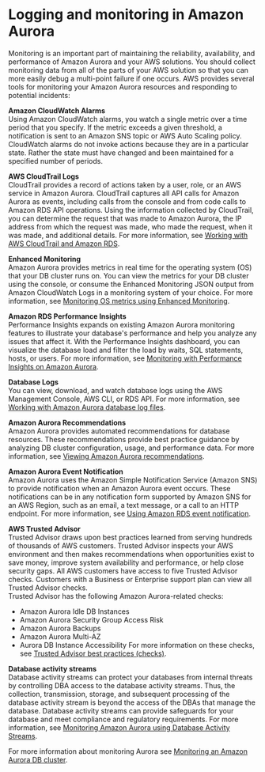 # Logging and monitoring in Amazon Aurora<a name="Overview.LoggingAndMonitoring"></a>

Monitoring is an important part of maintaining the reliability, availability, and performance of Amazon Aurora and your AWS solutions\. You should collect monitoring data from all of the parts of your AWS solution so that you can more easily debug a multi\-point failure if one occurs\. AWS provides several tools for monitoring your Amazon Aurora resources and responding to potential incidents:

**Amazon CloudWatch Alarms**  
Using Amazon CloudWatch alarms, you watch a single metric over a time period that you specify\. If the metric exceeds a given threshold, a notification is sent to an Amazon SNS topic or AWS Auto Scaling policy\. CloudWatch alarms do not invoke actions because they are in a particular state\. Rather the state must have changed and been maintained for a specified number of periods\.

**AWS CloudTrail Logs**  
CloudTrail provides a record of actions taken by a user, role, or an AWS service in Amazon Aurora\. CloudTrail captures all API calls for Amazon Aurora as events, including calls from the console and from code calls to Amazon RDS API operations\. Using the information collected by CloudTrail, you can determine the request that was made to Amazon Aurora, the IP address from which the request was made, who made the request, when it was made, and additional details\. For more information, see [Working with AWS CloudTrail and Amazon RDS](logging-using-cloudtrail.md)\.

**Enhanced Monitoring**  
Amazon Aurora provides metrics in real time for the operating system \(OS\) that your DB cluster runs on\. You can view the metrics for your DB cluster using the console, or consume the Enhanced Monitoring JSON output from Amazon CloudWatch Logs in a monitoring system of your choice\. For more information, see [Monitoring OS metrics using Enhanced Monitoring](USER_Monitoring.OS.md)\.

**Amazon RDS Performance Insights**  
Performance Insights expands on existing Amazon Aurora monitoring features to illustrate your database's performance and help you analyze any issues that affect it\. With the Performance Insights dashboard, you can visualize the database load and filter the load by waits, SQL statements, hosts, or users\. For more information, see [Monitoring with Performance Insights on Amazon Aurora](USER_PerfInsights.md)\.

**Database Logs**  
You can view, download, and watch database logs using the AWS Management Console, AWS CLI, or RDS API\. For more information, see [Working with Amazon Aurora database log files](USER_LogAccess.md)\.

**Amazon Aurora Recommendations**  
Amazon Aurora provides automated recommendations for database resources\. These recommendations provide best practice guidance by analyzing DB cluster configuration, usage, and performance data\. For more information, see [Viewing Amazon Aurora recommendations](accessing-monitoring.md#USER_Recommendations)\.

**Amazon Aurora Event Notification**  
Amazon Aurora uses the Amazon Simple Notification Service \(Amazon SNS\) to provide notification when an Amazon Aurora event occurs\. These notifications can be in any notification form supported by Amazon SNS for an AWS Region, such as an email, a text message, or a call to an HTTP endpoint\. For more information, see [Using Amazon RDS event notification](USER_Events.md)\.

**AWS Trusted Advisor**  
Trusted Advisor draws upon best practices learned from serving hundreds of thousands of AWS customers\. Trusted Advisor inspects your AWS environment and then makes recommendations when opportunities exist to save money, improve system availability and performance, or help close security gaps\. All AWS customers have access to five Trusted Advisor checks\. Customers with a Business or Enterprise support plan can view all Trusted Advisor checks\.   
Trusted Advisor has the following Amazon Aurora\-related checks:  
+ Amazon Aurora Idle DB Instances
+ Amazon Aurora Security Group Access Risk
+ Amazon Aurora Backups
+ Amazon Aurora Multi\-AZ
+ Aurora DB Instance Accessibility
For more information on these checks, see [Trusted Advisor best practices \(checks\)](https://aws.amazon.com/premiumsupport/trustedadvisor/best-practices/)\.

**Database activity streams**  
Database activity streams can protect your databases from internal threats by controlling DBA access to the database activity streams\. Thus, the collection, transmission, storage, and subsequent processing of the database activity stream is beyond the access of the DBAs that manage the database\. Database activity streams can provide safeguards for your database and meet compliance and regulatory requirements\. For more information, see [Monitoring Amazon Aurora using Database Activity Streams](DBActivityStreams.md)\.

For more information about monitoring Aurora see [Monitoring an Amazon Aurora DB cluster](MonitoringAurora.md)\.